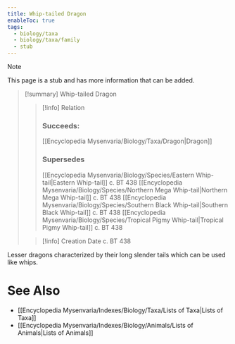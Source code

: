 ```yaml
---
title: Whip-tailed Dragon
enableToc: true
tags:
  - biology/taxa
  - biology/taxa/family
  - stub
---
```


> [!note]
> This page is a stub and has more information that can be added.

> [!summary] Whip-tailed Dragon
> > [!info] Relation
> > ### Succeeds:
> > [[Encyclopedia Mysenvaria/Biology/Taxa/Dragon|Dragon]]
> > ### Supersedes 
> > [[Encyclopedia Mysenvaria/Biology/Species/Eastern Whip-tail|Eastern Whip-tail]] c. BT 438
> > [[Encyclopedia Mysenvaria/Biology/Species/Northern Mega Whip-tail|Northern Mega Whip-tail]] c. BT 438
> > [[Encyclopedia Mysenvaria/Biology/Species/Southern Black Whip-tail|Southern Black Whip-tail]] c. BT 438
> > [[Encyclopedia Mysenvaria/Biology/Species/Tropical Pigmy Whip-tail|Tropical Pigmy Whip-tail]] c. BT 438
>
> > [!info] Creation Date
> > c. BT 438

Lesser dragons characterized by their long slender tails which can be used like whips.

# See Also
- [[Encyclopedia Mysenvaria/Indexes/Biology/Taxa/Lists of Taxa|Lists of Taxa]]
- [[Encyclopedia Mysenvaria/Indexes/Biology/Animals/Lists of Animals|Lists of Animals]]
